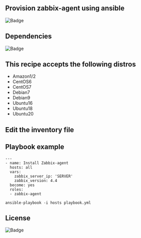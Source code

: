 ## Provision zabbix-agent using ansible

![Badge](https://img.shields.io/badge/ansible-zabbix-red)

## Dependencies
![Badge](https://img.shields.io/badge/ansible-2.9.10-blue)

## This recipe accepts the following distros
- Amazon1/2
- CentOS6
- CentOS7
- Debian7
- Debian9
- Ubuntu16
- Ubuntu18
- Ubuntu20

## Edit the inventory file

## Playbook example
```
---
- name: Install Zabbix-agent
  hosts: all
  vars:
    zabbix_server_ip: 'SERVER'
    zabbix_version: 4.4
  become: yes
  roles:
  - zabbix-agent
```
``` 
ansible-playbook -i hosts playbook.yml
``` 
## License
![Badge](https://img.shields.io/badge/license-GPLv3-green)
